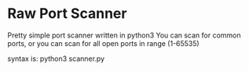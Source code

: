 # Raw Port Scanner

Pretty simple port scanner written in python3
You can scan for common ports, or you can scan for all open ports in range (1-65535)

syntax is: python3 scanner.py <ip>
